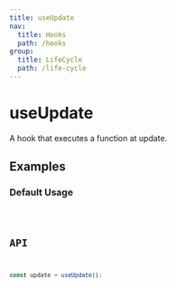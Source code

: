 ```yaml
---
title: useUpdate
nav:
  title: Hooks
  path: /hooks
group:
  title: LifeCycle
  path: /life-cycle
---
```


# useUpdate

<Tag lang="en-US" tags="ssr&crossPlatform"></Tag>

A hook that executes a function at update.

## Examples

### Default Usage

<code src="./demo/demo1.tsx" />

## API

```typescript
const update = useUpdate();
```
